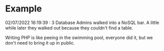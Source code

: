 # Example

<!-- replace-with-date starts -->
02/07/2022 16:19:39 : 3 Database Admins walked into a NoSQL bar. A little while later they walked out because they couldn't find a table.
<!-- replace-with-date ends -->

<!-- replace-with-joke starts -->
Writing PHP is like peeing in the swimming pool, everyone did it, but we don't need to bring it up in public.
<!-- replace-with-joke ends -->